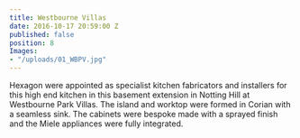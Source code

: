 ```yaml
---
title: Westbourne Villas
date: 2016-10-17 20:59:00 Z
published: false
position: 8
Images:
- "/uploads/01_WBPV.jpg"
---
```


Hexagon were appointed as specialist kitchen fabricators and installers for this high end kitchen in this basement extension in Notting Hill at Westbourne Park Villas. The island and worktop were formed in Corian with a seamless sink. The cabinets were bespoke made with a sprayed finish and the Miele appliances were fully integrated.